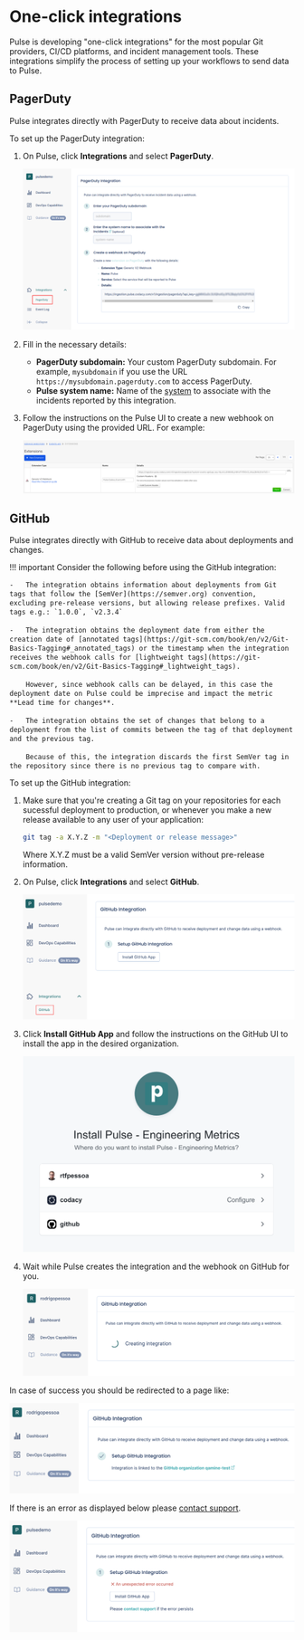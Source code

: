 # One-click integrations

Pulse is developing "one-click integrations" for the most popular Git providers, CI/CD platforms, and incident management tools. These integrations simplify the process of setting up your workflows to send data to Pulse.

## PagerDuty

Pulse integrates directly with PagerDuty to receive data about incidents.

To set up the PagerDuty integration:

1.  On Pulse, click **Integrations** and select **PagerDuty**.

    ![PagerDuty integration](images/pagerduty.png)

1.  Fill in the necessary details:

    -   **PagerDuty subdomain:** Your custom PagerDuty subdomain. For example, `mysubdomain` if you use the URL `https://mysubdomain.pagerduty.com` to access PagerDuty.
    -   **Pulse system name:** Name of the [system](https://docs.pulse.codacy.com/#before-you-begin) to associate with the incidents reported by this integration.

1.  Follow the instructions on the Pulse UI to create a new webhook on PagerDuty using the provided URL. For example:

    ![PagerDuty webhook](images/pagerduty-webhook.png)

## GitHub

Pulse integrates directly with GitHub to receive data about deployments and changes.

!!! important
    Consider the following before using the GitHub integration:

    -   The integration obtains information about deployments from Git tags that follow the [SemVer](https://semver.org) convention, excluding pre-release versions, but allowing release prefixes. Valid tags e.g.: `1.0.0`, `v2.3.4`

    -   The integration obtains the deployment date from either the creation date of [annotated tags](https://git-scm.com/book/en/v2/Git-Basics-Tagging#_annotated_tags) or the timestamp when the integration receives the webhook calls for [lightweight tags](https://git-scm.com/book/en/v2/Git-Basics-Tagging#_lightweight_tags).
    
        However, since webhook calls can be delayed, in this case the deployment date on Pulse could be imprecise and impact the metric **Lead time for changes**.

    -   The integration obtains the set of changes that belong to a deployment from the list of commits between the tag of that deployment and the previous tag.

        Because of this, the integration discards the first SemVer tag in the repository since there is no previous tag to compare with.

To set up the GitHub integration:

1.  Make sure that you're creating a Git tag on your repositories for each sucessful deployment to production, or whenever you make a new release available to any user of your application:

    ```bash
    git tag -a X.Y.Z -m "<Deployment or release message>"
    ```

    Where X.Y.Z must be a valid SemVer version without pre-release information.

1.  On Pulse, click **Integrations** and select **GitHub**.

    ![GitHub integration](images/ghi-setup.png)

1.  Click **Install GitHub App** and follow the instructions on the GitHub UI to install the app in the desired organization.

    ![GitHub webhook](images/ghi-github-install.png)

1.  Wait while Pulse creates the integration and the webhook on GitHub for you.

    ![GitHub webhook](images/ghi-creating.png)

In case of success you should be redirected to a page like:

![GitHub webhook](images/ghi-ok.png)

If there is an error as displayed below please [contact support](mailto:pulsesupport@codacy.com).

![GitHub webhook](images/ghi-error.png)

